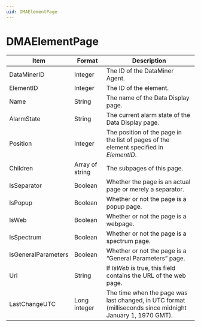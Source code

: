```yaml
---
uid: DMAElementPage
---
```


# DMAElementPage

| Item                | Format          | Description        |
|---------------------|-----------------|--------------------|
| DataMinerID         | Integer         | The ID of the DataMiner Agent. |
| ElementID           | Integer         | The ID of the element. |
| Name                | String          | The name of the Data Display page. |
| AlarmState          | String          | The current alarm state of the Data Display page. |
| Position            | Integer         | The position of the page in the list of pages of the element specified in *ElementID*. |
| Children            | Array of string | The subpages of this page. |
| IsSeparator         | Boolean         | Whether the page is an actual page or merely a separator. |
| IsPopup             | Boolean         | Whether or not the page is a popup page. |
| IsWeb               | Boolean         | Whether or not the page is a webpage. |
| IsSpectrum          | Boolean         | Whether or not the page is a spectrum page. |
| IsGeneralParameters | Boolean         | Whether or not the page is a “General Parameters” page. |
| Url                 | String          | If *IsWeb* is true, this field contains the URL of the web page. |
| LastChangeUTC       | Long integer    | The time when the page was last changed, in UTC format (milliseconds since midnight January 1, 1970 GMT). |
